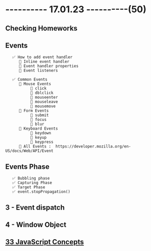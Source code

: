 # ---------- 17.01.23 ----------(50)

## Checking Homeworks

## Events

       ✅ How to add event handler
          🔷 Inline event handler
          🔷 Event handler properties
          🔷 Event listeners

       ✅ Common Events
          🔷 Mouse Events
               🎁 click
               🎁 dblclick
               🎁 mouseenter
               🎁 mouseleave
               🎁 mousemove
          🔷 Form Events
               🎁 submit
               🎁 focus
               🎁 blur
          🔷 Keyboard Events
               🎁 keydown
               🎁 keyup
               🎁 keypress
          🔷 All Events :  https://developer.mozilla.org/en-US/docs/Web/API/Event

## Events Phase

       ✅ Bubbling phase
       ✅ Capturing Phase
       ✅ Target Phase
       ✅ event.stopPropagation()

## 3 - Event dispatch

## 4 - Window Object

## [33 JavaScript Concepts](https://github.com/leonardomso/33-js-concepts)
